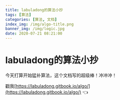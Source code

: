 ```yaml
---
title: labuladong的算法小抄
tags: [算法]
categories: [算法, 文档]
index_img: /img/algo-title.png
banner_img: /img/logic.jpg
date: 2020-07-21 08:21:00
---
```


# labuladong的算法小抄
今天打算开始猛补算法，这个文档写的超级棒！冲冲冲！

戳我[https://labuladong.gitbook.io/algo/](https://labuladong.gitbook.io/algo/) 👈

